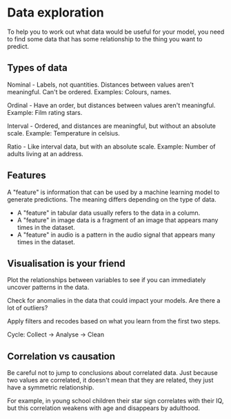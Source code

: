 # Data exploration
To help you to work out what data would be useful for your model, you need to find some data that has some relationship
to the thing you want to predict. 

## Types of data
Nominal - Labels, not quantities. Distances between values aren't meaningful. Can't be ordered. Examples: Colours, names. 

Ordinal - Have an order, but distances between values aren't meaningful. Example: Film rating stars. 

Interval - Ordered, and distances are meaningful, but without an absolute scale. Example: Temperature in celsius.

Ratio - Like interval data, but with an absolute scale. Example: Number of adults living at an address.

## Features
A "feature" is information that can be used by a machine learning model to generate predictions.
The meaning differs depending on the type of data.

- A "feature" in tabular data usually refers to the data in a column.
- A "feature" in image data is a fragment of an image that appears many times in the dataset.
- A "feature" in audio is a pattern in the audio signal that appears many times in the dataset.

## Visualisation is your friend
Plot the relationships between variables to see if you can immediately uncover patterns in the data.

Check for anomalies in the data that could impact your models. Are there a lot of outliers?

Apply filters and recodes based on what you learn from the first two steps.

Cycle: Collect -> Analyse -> Clean

## Correlation vs causation 
Be careful not to jump to conclusions about correlated data. Just because two values are correlated, it 
doesn't mean that they are related, they just have a symmetric relationship.

For example, in young school children their star sign correlates with their IQ, but this correlation weakens
with age and disappears by adulthood.
